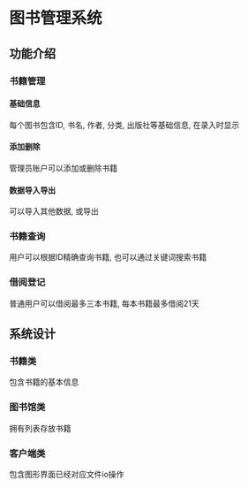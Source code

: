 # 图书管理系统

## 功能介绍

### 书籍管理

#### 基础信息

每个图书包含ID, 书名, 作者, 分类, 出版社等基础信息, 在录入时显示

#### 添加删除

管理员账户可以添加或删除书籍

#### 数据导入导出

可以导入其他数据, 或导出

### 书籍查询

用户可以根据ID精确查询书籍, 也可以通过关键词搜索书籍

### 借阅登记

普通用户可以借阅最多三本书籍, 每本书籍最多借阅21天



## 系统设计

### 书籍类

包含书籍的基本信息

### 图书馆类

拥有列表存放书籍

### 客户端类

包含图形界面已经对应文件io操作

